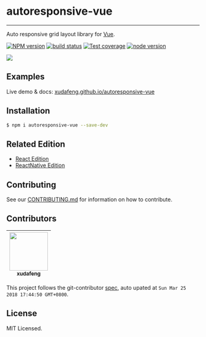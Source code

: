 # autoresponsive-vue

---

Auto responsive grid layout library for [Vue](//github.com/vuejs/vue).

[![NPM version][npm-image]][npm-url]
[![build status][travis-image]][travis-url]
[![Test coverage][coveralls-image]][coveralls-url]
[![node version][node-image]][node-url]

[npm-image]: http://img.shields.io/npm/v/autoresponsive-vue.svg?style=flat-square
[npm-url]: http://npmjs.org/package/autoresponsive-vue
[travis-image]: https://img.shields.io/travis/xudafeng/autoresponsive-vue.svg?style=flat-square
[travis-url]: https://travis-ci.org/xudafeng/autoresponsive-vue
[coveralls-image]: https://img.shields.io/coveralls/xudafeng/autoresponsive-vue.svg?style=flat-square
[coveralls-url]: https://coveralls.io/r/xudafeng/autoresponsive-vue?branch=master
[node-image]: https://img.shields.io/badge/node.js-%3E=8-green.svg?style=flat-square
[node-url]: http://nodejs.org/download/

![](https://wx4.sinaimg.cn/large/6d308bd9gy1flcslep623j211l0w8435.jpg)

## Examples

Live demo & docs: [xudafeng.github.io/autoresponsive-vue](//xudafeng.github.io/autoresponsive-vue/)

## Installation

```bash
$ npm i autoresponsive-vue --save-dev
```

## Related Edition

- [React Edition](//github.com/xudafeng/autoresponsive-react)
- [ReactNative Edition](//github.com/xudafeng/autoresponsive-react-native)

## Contributing

See our [CONTRIBUTING.md](./CONTRIBUTING.md) for information on how to contribute.

<!-- GITCONTRIBUTOR_START -->

## Contributors

|[<img src="https://avatars1.githubusercontent.com/u/1011681?v=4" width="100px;"/><br/><sub><b>xudafeng</b></sub>](https://github.com/xudafeng)<br/>
| :---: |


This project follows the git-contributor [spec](https://github.com/xudafeng/git-contributor.git), auto upated at `Sun Mar 25 2018 17:44:50 GMT+0800`.

<!-- GITCONTRIBUTOR_END -->

## License

MIT Licensed.
